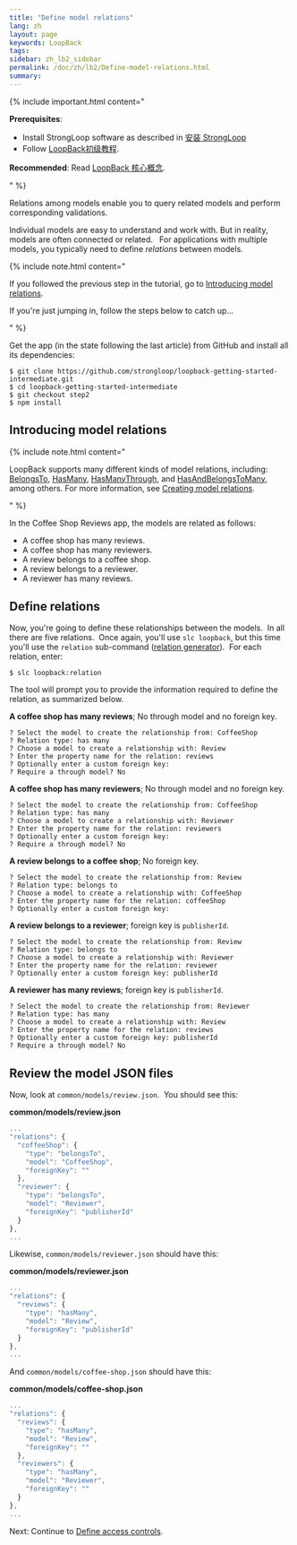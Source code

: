 ```yaml
---
title: "Define model relations"
lang: zh
layout: page
keywords: LoopBack
tags:
sidebar: zh_lb2_sidebar
permalink: /doc/zh/lb2/Define-model-relations.html
summary:
---
```


{% include important.html content="

**Prerequisites**:

*   Install StrongLoop software as described in [安装 StrongLoop](https://docs.strongloop.com/pages/viewpage.action?pageId=6095101)
*   Follow [LoopBack初级教程](https://docs.strongloop.com/pages/viewpage.action?pageId=6095006).

**Recommended**: Read [LoopBack 核心概念](https://docs.strongloop.com/pages/viewpage.action?pageId=6095111).

" %}

Relations among models enable you to query related models and perform corresponding validations.

Individual models are easy to understand and work with. But in reality, models are often connected or related.   For applications with multiple models, you typically need to define _relations_ between models.  

{% include note.html content="

If you followed the previous step in the tutorial, go to [Introducing model relations](/doc/zh/lb2/Define-model-relations.html).

If you're just jumping in, follow the steps below to catch up...

" %}

Get the app (in the state following the last article) from GitHub and install all its dependencies:

```
$ git clone https://github.com/strongloop/loopback-getting-started-intermediate.git
$ cd loopback-getting-started-intermediate
$ git checkout step2
$ npm install
```

## Introducing model relations

{% include note.html content="

LoopBack supports many different kinds of model relations, including: [BelongsTo](/doc/zh/lb2/BelongsTo-relations.html), [HasMany](/doc/zh/lb2/HasMany-relations.html), [HasManyThrough](/doc/zh/lb2/HasManyThrough-relations.html), and [HasAndBelongsToMany](/doc/zh/lb2/HasAndBelongsToMany-relations.html), among others. For more information, see [Creating model relations](/doc/zh/lb2/Creating-model-relations.html).

" %}

In the Coffee Shop Reviews app, the models are related as follows:

*   A coffee shop has many reviews.
*   A coffee shop has many reviewers.
*   A review belongs to a coffee shop.
*   A review belongs to a reviewer.
*   A reviewer has many reviews.

## Define relations

Now, you're going to define these relationships between the models.  In all there are five relations.  Once again, you'll use `slc loopback`, but this time you'll use the `relation` sub-command ([relation generator](/doc/{{page.lang}}/lb2/Relation-generator.html)).  For each relation, enter:

`$ slc loopback:relation`

The tool will prompt you to provide the information required to define the relation, as summarized below.

**A coffee shop has many reviews**; No through model and no foreign key.

```
? Select the model to create the relationship from: CoffeeShop
? Relation type: has many
? Choose a model to create a relationship with: Review
? Enter the property name for the relation: reviews
? Optionally enter a custom foreign key:
? Require a through model? No
```

**A coffee shop has many reviewers**; No through model and no foreign key.

```
? Select the model to create the relationship from: CoffeeShop
? Relation type: has many
? Choose a model to create a relationship with: Reviewer
? Enter the property name for the relation: reviewers
? Optionally enter a custom foreign key:
? Require a through model? No
```

**A review belongs to a coffee shop**; No foreign key.

```
? Select the model to create the relationship from: Review
? Relation type: belongs to
? Choose a model to create a relationship with: CoffeeShop
? Enter the property name for the relation: coffeeShop
? Optionally enter a custom foreign key:
```

**A review belongs to a reviewer**; foreign key is `publisherId`.

```
? Select the model to create the relationship from: Review
? Relation type: belongs to
? Choose a model to create a relationship with: Reviewer
? Enter the property name for the relation: reviewer
? Optionally enter a custom foreign key: publisherId
```

**A reviewer has many reviews**; foreign key is `publisherId`.

```
? Select the model to create the relationship from: Reviewer
? Relation type: has many
? Choose a model to create a relationship with: Review
? Enter the property name for the relation: reviews
? Optionally enter a custom foreign key: publisherId
? Require a through model? No
```

## Review the model JSON files

Now, look at `common/models/review.json`.  You should see this:

**common/models/review.json**

```js
...
"relations": {
  "coffeeShop": {
    "type": "belongsTo",
    "model": "CoffeeShop",
    "foreignKey": ""
  },
  "reviewer": {
    "type": "belongsTo",
    "model": "Reviewer",
    "foreignKey": "publisherId"
  }
},
...
```

Likewise, `common/models/reviewer.json` should have this:

**common/models/reviewer.json**

```js
...
"relations": {
  "reviews": {
    "type": "hasMany",
    "model": "Review",
    "foreignKey": "publisherId"
  }
},
...
```

And `common/models/coffee-shop.json` should have this:

**common/models/coffee-shop.json**

```js
...
"relations": {
  "reviews": {
    "type": "hasMany",
    "model": "Review",
    "foreignKey": ""
  },
  "reviewers": {
    "type": "hasMany",
    "model": "Reviewer",
    "foreignKey": ""
  }
},
...
```

Next: Continue to [Define access controls](/doc/{{page.lang}}/lb2/Define-access-controls.html).
